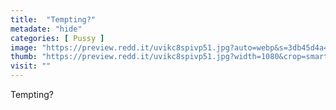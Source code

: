 ```yaml
---
title:  "Tempting?"
metadate: "hide"
categories: [ Pussy ]
image: "https://preview.redd.it/uvikc8spivp51.jpg?auto=webp&s=3db45d4a4b6b161b140b7b7d6e557e8881cb978b"
thumb: "https://preview.redd.it/uvikc8spivp51.jpg?width=1080&crop=smart&auto=webp&s=56db9447334d6c9240075d90190b4897387fa2bb"
visit: ""
---
```

Tempting?

